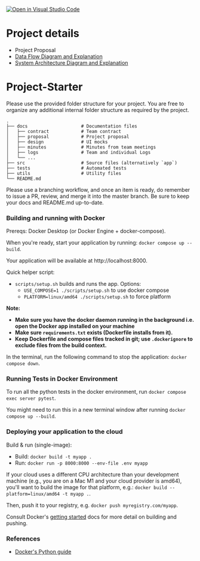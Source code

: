 [![Open in Visual Studio Code](https://classroom.github.com/assets/open-in-vscode-2e0aaae1b6195c2367325f4f02e2d04e9abb55f0b24a779b69b11b9e10269abc.svg)](https://classroom.github.com/online_ide?assignment_repo_id=20539381&assignment_repo_type=AssignmentRepo)

# Project details
- Project Proposal
- [Data Flow Diagram and Explanation](docs/DFD.md)
- [System Architecture Diagram and Explanation](docs/plan/System_Architecture_Diagram.md)

# Project-Starter
Please use the provided folder structure for your project. You are free to organize any additional internal folder structure as required by the project. 

```
.
├── docs                    # Documentation files
│   ├── contract            # Team contract
│   ├── proposal            # Project proposal 
│   ├── design              # UI mocks
│   ├── minutes             # Minutes from team meetings
│   ├── logs                # Team and individual Logs
│   └── ...          
├── src                     # Source files (alternatively `app`)
├── tests                   # Automated tests 
├── utils                   # Utility files
└── README.md
```

Please use a branching workflow, and once an item is ready, do remember to issue a PR, review, and merge it into the master branch.
Be sure to keep your docs and README.md up-to-date.

### Building and running with Docker

Prereqs: Docker Desktop (or Docker Engine + docker-compose).

When you're ready, start your application by running:
`docker compose up --build`.

Your application will be available at http://localhost:8000.

Quick helper script:
- `scripts/setup.sh` builds and runs the app. Options:
  - `USE_COMPOSE=1 ./scripts/setup.sh` to use docker compose
  - `PLATFORM=linux/amd64 ./scripts/setup.sh` to force platform

**Note:**
- **Make sure you have the docker daemon running in the background i.e. open the Docker app installed on your machine**
- **Make sure `requirements.txt` exists (Dockerfile installs from it).**
- **Keep Dockerfile and compose files tracked in git; use `.dockerignore` to exclude files from the build context.**

In the terminal, run the following command to stop the application: `docker compose down`.

### Running Tests in Docker Environment
To run all the python tests in the docker environment, run `docker compose exec server pytest`.

You might need to run this in a new terminal window after running `docker compose up --build`.

### Deploying your application to the cloud

Build & run (single-image):
- Build: `docker build -t myapp .`
- Run: `docker run -p 8000:8000 --env-file .env myapp`

If your cloud uses a different CPU architecture than your development
machine (e.g., you are on a Mac M1 and your cloud provider is amd64),
you'll want to build the image for that platform, e.g.:
`docker build --platform=linux/amd64 -t myapp .`.

Then, push it to your registry, e.g. `docker push myregistry.com/myapp`.

Consult Docker's [getting started](https://docs.docker.com/go/get-started-sharing/)
docs for more detail on building and pushing.

### References
* [Docker's Python guide](https://docs.docker.com/language/python/)